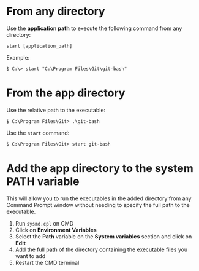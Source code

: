 # From any directory
Use the **application path** to execute the following command from any directory:
```
start [application_path]
```
Example:
```
$ C:\> start "C:\Program Files\Git\git-bash"
```

# From the app directory
Use the relative path to the executable:
```
$ C:\Program Files\Git> .\git-bash
```

Use the `start` command:
```
$ C:\Program Files\Git> start git-bash
```

# Add the app directory to the system PATH variable
This will allow you to run the executables in the added directory from any Command Prompt window without needing to specify the full path to the executable.

1. Run `sysmd.cpl` on CMD
2. Click on **Environment Variables**
3. Select the **Path** variable on the **System variables** section and click on **Edit**
4. Add the full path of the directory containing the executable files you want to add
5. Restart the CMD terminal

